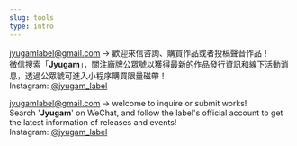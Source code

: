 ```yaml
---
slug: tools
type: intro
---
```

<!-- contacts -->

<a href="mailto:fredmamono@gmail.com">jyugamlabel@gmail.com</a> → 歡迎來信咨詢、購買作品或者投稿聲音作品！<br>
微信搜索「**Jyugam**」，關注廠牌公眾號以獲得最新的作品發行資訊和線下活動消息，透過公眾號可進入小程序購買限量磁帶！<br>
Instagram: [@jyugam_label](https://www.instagram.com/jyugam_label/)

<!-- lang -->

<a href="mailto:fredmamono@gmail.com">jyugamlabel@gmail.com</a> → welcome to inquire or submit works!<br>
Search '**Jyugam**' on WeChat, and follow the label's official account to get the latest information of releases and events!<br>
Instagram: [@jyugam_label](https://www.instagram.com/jyugam_label/)
